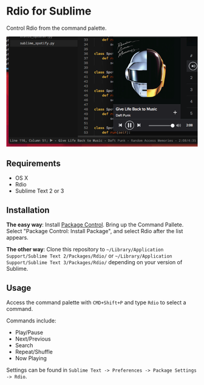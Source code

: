 Rdio for Sublime
===============

Control Rdio from the command palette.

![screenshot](screenshot.png)

Requirements
------------
* OS X
* Rdio
* Sublime Text 2 or 3

Installation
-------
**The easy way**: Install [Package Control](https://sublime.wbond.net/installation). Bring up the Command Pallete. Select "Package Control: Install Package", and select Rdio after the list appears.

**The other way**: Clone this repository to `~/Library/Application Support/Sublime Text 2/Packages/Rdio/` or `~/Library/Application Support/Sublime Text 3/Packages/Rdio/` depending on your version of Sublime.

Usage
-----
Access the command palette with `CMD+Shift+P` and type `Rdio` to select a command.

Commands include:
* Play/Pause
* Next/Previous
* Search
* Repeat/Shuffle
* Now Playing

Settings can be found in `Sublime Text -> Preferences -> Package Settings -> Rdio`. 

